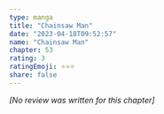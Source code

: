 ```yaml
---
type: manga
title: "Chainsaw Man"
date: "2023-04-18T09:52:57"
name: "Chainsaw Man"
chapter: 53
rating: 3
ratingEmoji: ⭐️⭐️⭐️
share: false
---
```


*[No review was written for this chapter]*
